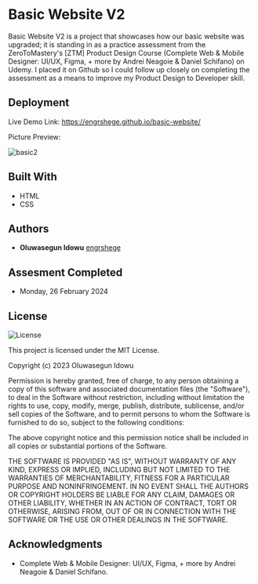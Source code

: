 # Basic Website V2
Basic Website V2 is a project that showcases how our basic website was upgraded; it is standing in as a practice assessment from the ZeroToMastery's [ZTM] Product Design Course (Complete Web &amp; Mobile Designer: UI/UX, Figma, + more by Andrei Neagoie &amp; Daniel Schifano) on Udemy. I placed it on Github so I could follow up closely on completing the assessment as a means to improve my Product Design to Developer skill.


## Deployment

Live Demo Link: 
https://engrshege.github.io/basic-website/

Picture Preview:

![basic2](./img/preview.png)



## Built With

  * HTML
  * CSS


## Authors

  - **Oluwasegun Idowu**
    [engrshege](https://github.com/engrshege/)
    
    
## Assesment Completed

  * Monday, 26 February 2024


## License

![License](https://img.shields.io/badge/license-MIT%20License-blue.svg)

This project is licensed under the MIT License.

Copyright (c) 2023 Oluwasegun Idowu

Permission is hereby granted, free of charge, to any person obtaining a copy
of this software and associated documentation files (the "Software"), to deal
in the Software without restriction, including without limitation the rights
to use, copy, modify, merge, publish, distribute, sublicense, and/or sell
copies of the Software, and to permit persons to whom the Software is
furnished to do so, subject to the following conditions:

The above copyright notice and this permission notice shall be included in all
copies or substantial portions of the Software.

THE SOFTWARE IS PROVIDED "AS IS", WITHOUT WARRANTY OF ANY KIND, EXPRESS OR
IMPLIED, INCLUDING BUT NOT LIMITED TO THE WARRANTIES OF MERCHANTABILITY,
FITNESS FOR A PARTICULAR PURPOSE AND NONINFRINGEMENT. IN NO EVENT SHALL THE
AUTHORS OR COPYRIGHT HOLDERS BE LIABLE FOR ANY CLAIM, DAMAGES OR OTHER
LIABILITY, WHETHER IN AN ACTION OF CONTRACT, TORT OR OTHERWISE, ARISING FROM,
OUT OF OR IN CONNECTION WITH THE SOFTWARE OR THE USE OR OTHER DEALINGS IN THE
SOFTWARE.

## Acknowledgments

  * Complete Web & Mobile Designer: UI/UX, Figma, + more by Andrei Neagoie & Daniel Schifano.
